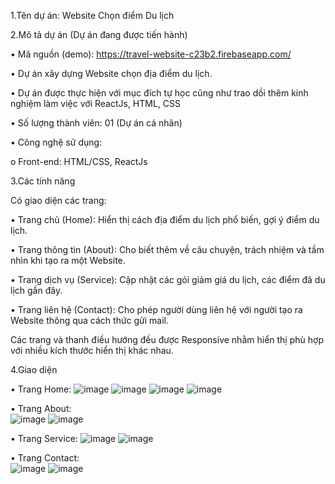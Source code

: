 1.Tên dự án: Website Chọn điểm Du lịch

2.Mô tả dự án (Dự án đang được tiến hành)

•	Mã nguồn (demo): https://travel-website-c23b2.firebaseapp.com/

•	Dự án xây dựng Website chọn địa điểm du lịch.

•	Dự án được thực hiện với mục đích tự học cũng như trao dồi thêm kinh nghiệm làm việc với ReactJs, HTML, CSS

•	Số lượng thành viên: 01 (Dự án cá nhân)

•	Công nghệ sử dụng:

o	Front-end: HTML/CSS, ReactJs

3.Các tính năng

Có giao diện các trang:

•	Trang chủ (Home): Hiển thị cách địa điểm du lịch phổ biến, gợi ý điểm du lịch.

•	Trang thông tin (About): Cho biết thêm về câu chuyện, trách nhiệm và tầm nhìn khi tạo ra một Website.

•	Trang dịch vụ (Service): Cập  nhật các gói giảm giá du lịch, các điểm đã du lịch gần đây.

•	Trang liên hệ (Contact): Cho phép người dùng liên hệ với người tạo ra Website thông qua cách thức gửi mail.

Các trang và thanh điều hướng đều được Responsive nhằm hiển thị phù hợp với nhiều kích thước hiển thị khác nhau.

4.Giao diện

•	Trang Home:
![image](https://github.com/quocthai261/my-travel-website/assets/91470802/337385be-85a6-47a3-a541-ced307623894)
![image](https://github.com/quocthai261/my-travel-website/assets/91470802/fd531774-530a-4c87-b14f-b98900136865)
![image](https://github.com/quocthai261/my-travel-website/assets/91470802/444e0dc7-d33c-4bd2-bfb0-bd5458f12007)
![image](https://github.com/quocthai261/my-travel-website/assets/91470802/3a926b7e-1d23-4941-b1df-f7ad94a2d24a)

•	Trang About:  
![image](https://github.com/quocthai261/my-travel-website/assets/91470802/c269f2b9-a731-4a1a-b309-0cae613f600f)
![image](https://github.com/quocthai261/my-travel-website/assets/91470802/b100d96a-aadc-4b05-9eea-bacb287ac439)

•	Trang Service:
![image](https://github.com/quocthai261/my-travel-website/assets/91470802/05be02cb-0fc8-4018-87dd-a44f2da5b3ab)
![image](https://github.com/quocthai261/my-travel-website/assets/91470802/e6ecd995-1957-434f-9afc-2d313fcccd8c)

•	Trang Contact:  
![image](https://github.com/quocthai261/my-travel-website/assets/91470802/91b91211-5761-46cf-a670-f9c976a32288)
![image](https://github.com/quocthai261/my-travel-website/assets/91470802/5c900abf-02e7-491a-b47d-e6a2f7842345)
